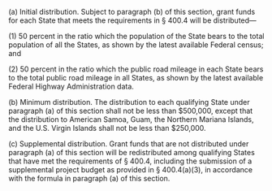 (a) Initial distribution. Subject to paragraph (b) of this section, grant funds for each State that meets the requirements in § 400.4 will be distributed—

(1) 50 percent in the ratio which the population of the State bears to the total population of all the States, as shown by the latest available Federal census; and

(2) 50 percent in the ratio which the public road mileage in each State bears to the total public road mileage in all States, as shown by the latest available Federal Highway Administration data.

(b) Minimum distribution. The distribution to each qualifying State under paragraph (a) of this section shall not be less than $500,000, except that the distribution to American Samoa, Guam, the Northern Mariana Islands, and the U.S. Virgin Islands shall not be less than $250,000.

(c) Supplemental distribution. Grant funds that are not distributed under paragraph (a) of this section will be redistributed among qualifying States that have met the requirements of § 400.4, including the submission of a supplemental project budget as provided in § 400.4(a)(3), in accordance with the formula in paragraph (a) of this section.

